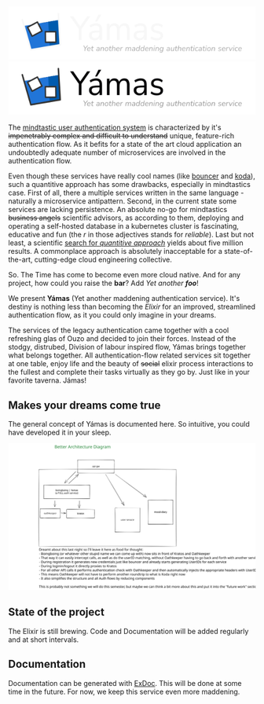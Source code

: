 ![Yamas - Yet another maddening authentication service](/docs/logo-dark.svg#gh-dark-mode-only)
![Yamas - Yet another maddening authentication service](/docs/logo-light.svg#gh-light-mode-only)

The [mindtastic user authentication system](https://github.com/mindtastic/bouncer) is characterized by it's ~~impenetrably complex and difficult to understand~~ unique, feature-rich authentication flow. As it befits for a state of the art cloud application an undoubtedly adequate number of microservices are involved in the authentication flow.

Even though these services have really cool names (like [bouncer](https://github.com/mindtastic/bouncer) and [koda](https://github.com/mindtastic/koda)), such a quantitive approach has some drawbacks, especially in mindtastics case. First of all, there a multiple services written in the same language - naturally a microservice antipattern. Second, in the current state some services are lacking persistence. An absolute no-go for mindtastics ~~business angels~~ scientific advisors, as according to them, deploying and operating a self-hosted database in a kubernetes cluster is fascinating, educative and fun (the *r* in those adjectives stands for *reliable*). Last but not least, a scientific [search for *quantitive approach*](https://scholar.google.com/scholar?hl=de&as_sdt=0%2C5&q=quantitive+approach&btnG=) yields about five million results. A commonplace approach is absolutely inacceptable for a state-of-the-art, cutting-edge cloud engineering collective.

So. The Time has come to become even more cloud native. And for any project, how could you raise the **bar**? Add *Yet another **foo***!

We present **Yámas** (Yet another maddening authentication service). It's destiny is nothing less than becoming the *Elixir* for an improved, streamlined authentication flow, as it you could only imagine in your dreams.

The services of the legacy authentication came together with a cool refreshing glas of Ouzo and decided to join their forces. Instead of the stodgy, distrubed, Division of labour inspired flow, Yámas brings together what belongs together. All authentication-flow related services sit together at one table, enjoy life and the beauty of ~~social~~ elixir process interactions to the fullest and complete their tasks virtually as they go by. Just like in your favorite taverna. Jámas!

## Makes your dreams come true

The general concept of Yámas is documented here. So intuitive, you could have developed it in your sleep.

![Architecture diagram](/docs/diagram.svg)

## State of the project

The Elixir is still brewing. Code and Documentation will be added regularly and at short intervals.

## Documentation

Documentation can be generated with [ExDoc](https://github.com/elixir-lang/ex_doc).
This will be done at some time in the future. For now, we keep this service even more maddening.
